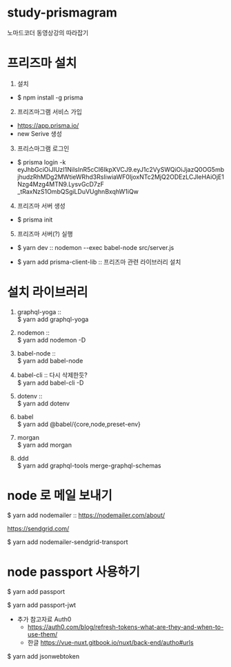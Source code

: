 # study-prismagram

노마드코더 동영상강의 따라잡기

# 프리즈마 설치

1. 설치

- \$ npm install -g prisma

2. 프리즈마그램 서비스 가입

- https://app.prisma.io/
- new Serive 생성

3. 프리스마그램 로그인

- \$ prisma login -k eyJhbGciOiJIUzI1NiIsInR5cCI6IkpXVCJ9.eyJ1c2VySWQiOiJjazQ0OG5mbjhudzRhMDg2MWtieWRhd3RsIiwiaWF0IjoxNTc2MjQ2ODEzLCJleHAiOjE1Nzg4Mzg4MTN9.LysvGcD7zF
  \_tRaxNzS1OmbQSgiLDuVUghnBxqhW1iQw

4. 프리즈마 서버 생성

- \$ prisma init

5. 프리즈마 서버(?) 실행

- \$ yarn dev :: nodemon --exec babel-node src/server.js

- \$ yarn add prisma-client-lib :: 프리즈마 관련 라이브러리 설치

# 설치 라이브러리

1.  graphql-yoga ::  
    \$ yarn add graphql-yoga

2.  nodemon ::  
    \$ yarn add nodemon -D

3.  babel-node ::  
    \$ yarn add babel-node

4.  babel-cli :: 다시 삭제한듯?  
    \$ yarn add babel-cli -D

5.  dotenv ::  
    \$ yarn add dotenv

6.  babel  
    \$ yarn add @babel/{core,node,preset-env}

7.  morgan  
    \$ yarn add morgan

8.  ddd  
    \$ yarn add graphql-tools merge-graphql-schemas

# node 로 메일 보내기

\$ yarn add nodemailer :: https://nodemailer.com/about/

https://sendgrid.com/

\$ yarn add nodemailer-sendgrid-transport

# node passport 사용하기

\$ yarn add passport

\$ yarn add passport-jwt

- 추가 참고자료 Auth0
  - https://auth0.com/blog/refresh-tokens-what-are-they-and-when-to-use-them/
  - 한글 https://vue-nuxt.gitbook.io/nuxt/back-end/autho#urls

\$ yarn add jsonwebtoken
